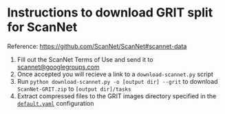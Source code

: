 # Instructions to download GRIT split for ScanNet

Reference: https://github.com/ScanNet/ScanNet#scannet-data

1) Fill out the ScanNet Terms of Use and send it to scannet@googlegroups.com
2) Once accepted you will recieve a link to a `download-scannet.py` script
3) Run `python download-scannet.py -o [output dir] --grit` to download `ScanNet-GRIT.zip` to `[output dir]/tasks`
4) Extract compressed files to the GRIT images directory specified in the [`default.yaml`](../configs/default.yaml) configuration 
